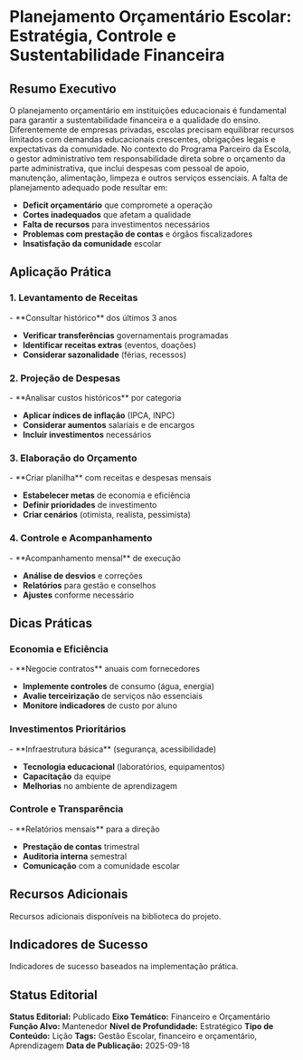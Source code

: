 # Planejamento Orçamentário Escolar: Estratégia, Controle e Sustentabilidade Financeira

## Resumo Executivo

<!-- METADADOS DE CLASSIFICACAO -->
<!-- 
Eixo Tematico: financeiro

## Contexto

<!-- METADADOS DE CLASSIFICACAO -->
<!-- 
Eixo Tematico: financeiro
Subcategoria: FIN-CUS
Funcao Alvo: MANTENEDOR
Tipo de Conteudo: ART
Nivel de Profundidade: EST
Status Editorial: Rascunho
Codigo de Indexacao: FIN-CUS-MANTENEDOR-ART-EST-IDE
Palavras-chave: financeiro, custos, auditoria
Data de Classificacao: 2025-09-18 12:13:53
-->
O planejamento orçamentário em instituições educacionais é fundamental para garantir a sustentabilidade financeira e a qualidade do ensino. Diferentemente de empresas privadas, escolas precisam equilibrar recursos limitados com demandas educacionais crescentes, obrigações legais e expectativas da comunidade.
No contexto do Programa Parceiro da Escola, o gestor administrativo tem responsabilidade direta sobre o orçamento da parte administrativa, que inclui despesas com pessoal de apoio, manutenção, alimentação, limpeza e outros serviços essenciais. A falta de planejamento adequado pode resultar em:
- **Deficit orçamentário** que compromete a operação
- **Cortes inadequados** que afetam a qualidade
- **Falta de recursos** para investimentos necessários
- **Problemas com prestação de contas** e órgãos fiscalizadores
- **Insatisfação da comunidade** escolar

## Aplicação Prática

<!-- METADADOS DE CLASSIFICACAO -->
<!-- 
Eixo Tematico: financeiro
Subcategoria: FIN-CUS
Funcao Alvo: MANTENEDOR
Tipo de Conteudo: ART
Nivel de Profundidade: EST
Status Editorial: Rascunho
Codigo de Indexacao: FIN-CUS-MANTENEDOR-ART-EST-IDE
Palavras-chave: financeiro, custos, auditoria
Data de Classificacao: 2025-09-18 12:13:53
-->
### 1. Levantamento de Receitas
<!-- METADADOS DE CLASSIFICACAO -->
<!-- 
Eixo Tematico: financeiro
Subcategoria: FIN-CUS
Funcao Alvo: MANTENEDOR
Tipo de Conteudo: ART
Nivel de Profundidade: EST
Status Editorial: Rascunho
Codigo de Indexacao: FIN-CUS-MANTENEDOR-ART-EST-IDE
Palavras-chave: financeiro, custos, auditoria
Data de Classificacao: 2025-09-18 12:13:53
-->- **Consultar histórico** dos últimos 3 anos
- **Verificar transferências** governamentais programadas
- **Identificar receitas extras** (eventos, doações)
- **Considerar sazonalidade** (férias, recessos)
### 2. Projeção de Despesas
<!-- METADADOS DE CLASSIFICACAO -->
<!-- 
Eixo Tematico: financeiro
Subcategoria: FIN-CUS
Funcao Alvo: MANTENEDOR
Tipo de Conteudo: ART
Nivel de Profundidade: EST
Status Editorial: Rascunho
Codigo de Indexacao: FIN-CUS-MANTENEDOR-ART-EST-IDE
Palavras-chave: financeiro, custos, auditoria
Data de Classificacao: 2025-09-18 12:13:53
-->- **Analisar custos históricos** por categoria
- **Aplicar índices de inflação** (IPCA, INPC)
- **Considerar aumentos** salariais e de encargos
- **Incluir investimentos** necessários
### 3. Elaboração do Orçamento
<!-- METADADOS DE CLASSIFICACAO -->
<!-- 
Eixo Tematico: financeiro
Subcategoria: FIN-CUS
Funcao Alvo: MANTENEDOR
Tipo de Conteudo: ART
Nivel de Profundidade: EST
Status Editorial: Rascunho
Codigo de Indexacao: FIN-CUS-MANTENEDOR-ART-EST-IDE
Palavras-chave: financeiro, custos, auditoria
Data de Classificacao: 2025-09-18 12:13:53
-->- **Criar planilha** com receitas e despesas mensais
- **Estabelecer metas** de economia e eficiência
- **Definir prioridades** de investimento
- **Criar cenários** (otimista, realista, pessimista)
### 4. Controle e Acompanhamento
<!-- METADADOS DE CLASSIFICACAO -->
<!-- 
Eixo Tematico: financeiro
Subcategoria: FIN-CUS
Funcao Alvo: MANTENEDOR
Tipo de Conteudo: ART
Nivel de Profundidade: EST
Status Editorial: Rascunho
Codigo de Indexacao: FIN-CUS-MANTENEDOR-ART-EST-IDE
Palavras-chave: financeiro, custos, auditoria
Data de Classificacao: 2025-09-18 12:13:53
-->- **Acompanhamento mensal** de execução
- **Análise de desvios** e correções
- **Relatórios** para gestão e conselhos
- **Ajustes** conforme necessário

## Dicas Práticas

<!-- METADADOS DE CLASSIFICACAO -->
<!-- 
Eixo Tematico: financeiro
Subcategoria: FIN-CUS
Funcao Alvo: MANTENEDOR
Tipo de Conteudo: ART
Nivel de Profundidade: EST
Status Editorial: Rascunho
Codigo de Indexacao: FIN-CUS-MANTENEDOR-ART-EST-IDE
Palavras-chave: financeiro, custos, auditoria
Data de Classificacao: 2025-09-18 12:13:53
-->
### Economia e Eficiência
<!-- METADADOS DE CLASSIFICACAO -->
<!-- 
Eixo Tematico: financeiro
Subcategoria: FIN-CUS
Funcao Alvo: MANTENEDOR
Tipo de Conteudo: ART
Nivel de Profundidade: EST
Status Editorial: Rascunho
Codigo de Indexacao: FIN-CUS-MANTENEDOR-ART-EST-IDE
Palavras-chave: financeiro, custos, auditoria
Data de Classificacao: 2025-09-18 12:13:53
-->- **Negocie contratos** anuais com fornecedores
- **Implemente controles** de consumo (água, energia)
- **Avalie terceirização** de serviços não essenciais
- **Monitore indicadores** de custo por aluno
### Investimentos Prioritários
<!-- METADADOS DE CLASSIFICACAO -->
<!-- 
Eixo Tematico: financeiro
Subcategoria: FIN-CUS
Funcao Alvo: MANTENEDOR
Tipo de Conteudo: ART
Nivel de Profundidade: EST
Status Editorial: Rascunho
Codigo de Indexacao: FIN-CUS-MANTENEDOR-ART-EST-IDE
Palavras-chave: financeiro, custos, auditoria
Data de Classificacao: 2025-09-18 12:13:53
-->- **Infraestrutura básica** (segurança, acessibilidade)
- **Tecnologia educacional** (laboratórios, equipamentos)
- **Capacitação** da equipe
- **Melhorias** no ambiente de aprendizagem
### Controle e Transparência
<!-- METADADOS DE CLASSIFICACAO -->
<!-- 
Eixo Tematico: financeiro
Subcategoria: FIN-CUS
Funcao Alvo: MANTENEDOR
Tipo de Conteudo: ART
Nivel de Profundidade: EST
Status Editorial: Rascunho
Codigo de Indexacao: FIN-CUS-MANTENEDOR-ART-EST-IDE
Palavras-chave: financeiro, custos, auditoria
Data de Classificacao: 2025-09-18 12:13:53
-->- **Relatórios mensais** para a direção
- **Prestação de contas** trimestral
- **Auditoria interna** semestral
- **Comunicação** com a comunidade escolar

## Recursos Adicionais

Recursos adicionais disponíveis na biblioteca do projeto.

## Indicadores de Sucesso

Indicadores de sucesso baseados na implementação prática.

## Status Editorial

**Status Editorial:** Publicado
**Eixo Temático:** Financeiro e Orçamentário
**Função Alvo:** Mantenedor
**Nível de Profundidade:** Estratégico
**Tipo de Conteúdo:** Lição
**Tags:** Gestão Escolar, financeiro e orçamentário, Aprendizagem
**Data de Publicação:** 2025-09-18
